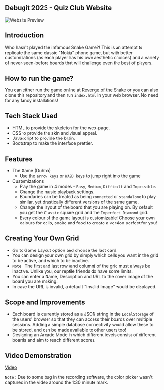## Debugit 2023 - Quiz Club Website
![Website Preview](./screenshot(23).png "Quiz Club IIT BHU")

## Introduction
Who hasn't played the infamous Snake Game?! This is an attempt to replicate the same classic "Nokia" phone game, but with better customizations (as each player has his own aesthetic choices) and a variety of never-seen-before boards that will challenge even the best of players.

## How to run the game?
You can either run the game online at [Revenge of the Snake](https://eshaanagg.github.io/Debugit_2022/index.html) or you can also clone this repository and then run `index.html` in your web browser. No need for any fancy installations!

## Tech Stack Used
  - HTML to provide the skeleton for the web-page.
  - CSS to provide the skin and visual appeal.
  - Javascript to provide the brain.
  - Bootstrap to make the interface prettier.

## Features

- The Game (Duhhh)
   - Use the `arrow keys` or `WASD keys` to jump right into the game.
- Customizations
   - Play the game in 4 modes - `Easy`, `Medium`, `Difficult` and `Impossible`.
   - Change the music playback settings.
   - Boundaries can be treated as being `connected` or `standalone` to play similar, yet drastically different versions of the same game.
   - Change the layout of the board that you are playing on. By default you get the `Classic` square grid and the `Imperfect Diamond` grid. 
   - Every colour of the game layout is customizable! Choose your own colours for cells, snake and food to create a version perfect for you!

## Creating Your Own Grid
   - Go to Game Layout option and choose the last card.
   - You can design your own grid by simply which cells you want in the grid to be active, and which to be inactive.
   - `Note` : The first and last row (and column) of the grid must always be inactive. Unlike you, our reptile friends do have some limits.
   - You can enter a Name, Description and URL to the cover image of the board you are making.
   - In case the URL is invalid, a default "Invalid Image" would be displayed.

## Scope and Improvements
   - Each board is currently stored as a JSON string in the `LocalStorage` of the users' browser so that they can access their boards over multiple sessions. Adding a simple database connectivity would allow these to be stored, and can be made available to other users too!
   - Designing an Arcade Mode in which different levels consist of different boards and aim to reach different scores.
  
## Video Demonstration
[Video](./VideoDemonstration.mp4)

`Note` : Due to some bug in the recording software, the color picker wasn't captured in the video around the 1:30 minute mark. 
